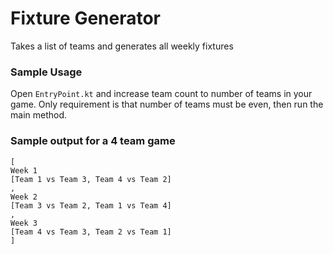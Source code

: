 # Fixture Generator
Takes a list of teams and generates all weekly fixtures

### Sample Usage
Open `EntryPoint.kt` and increase team count to number of teams in your game. 
Only requirement is that number of teams must be even, then run the main method.

### Sample output for a 4 team game
```text
[
Week 1
[Team 1 vs Team 3, Team 4 vs Team 2]
, 
Week 2
[Team 3 vs Team 2, Team 1 vs Team 4]
, 
Week 3
[Team 4 vs Team 3, Team 2 vs Team 1]
]
```